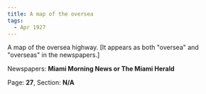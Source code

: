 ```yaml
---  
title: A map of the oversea  
tags:  
  - Apr 1927  
---  
```

  
A map of the oversea highway. [It appears as both "oversea" and "overseas" in the newspapers.]  
  
Newspapers: **Miami Morning News or The Miami Herald**  
  
Page: **27**, Section: **N/A** 
